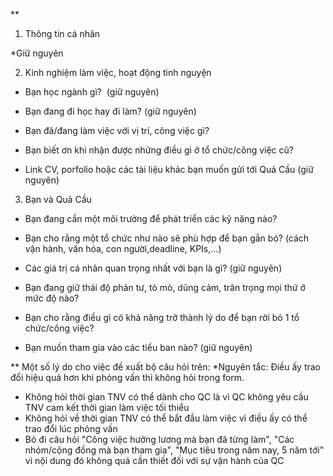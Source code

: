 **

1. Thông tin cá nhân

*Giữ nguyên

2. Kinh nghiệm làm việc, hoạt động tình nguyện

-   Bạn học ngành gì?  (giữ nguyên)
    
-   Bạn đang đi học hay đi làm? (giữ nguyên)
    
-   Bạn đã/đang làm việc với vị trí, công việc gì?
    
-   Bạn biết ơn khi nhận được những điều gì ở tổ chức/công việc cũ?
    
-   Link CV, porfolio hoặc các tài liệu khác bạn muốn gửi tới Quả Cầu (giữ nguyên)
    

3. Bạn và Quả Cầu

-   Bạn đang cần một môi trường để phát triển các kỹ năng nào?
    
-   Bạn cho rằng một tổ chức như nào sẽ phù hợp để bạn gắn bó? (cách vận hành, văn hóa, con người,deadline, KPIs,...)
    
-   Các giá trị cá nhân quan trọng nhất với bạn là gì? (giữ nguyên)
    
-   Bạn đang giữ thái độ phản tư, tò mò, dũng cảm, trân trọng mọi thứ ở mức độ nào?
    
-   Bạn cho rằng điều gì có khả năng trở thành lý do để bạn rời bỏ 1 tổ chức/công việc?
    
-   Bạn muốn tham gia vào các tiểu ban nào? (giữ nguyên)
    

  
**
Một số lý do cho việc đề xuất bộ câu hỏi trên:
*Nguyên tắc: Điều ấy trao đổi hiệu quả hơn khi phỏng vấn thì không hỏi trong form. 
- Không hỏi thời gian TNV có thể dành cho QC là vì QC không yêu cầu TNV cam kết thời gian làm việc tối thiểu
- Không hỏi về thời gian TNV có thể bắt đầu làm việc vì điều ấy có thể trao đổi lúc phỏng vấn
- Bỏ đi câu hỏi "Công việc hưởng lương mà bạn đã từng làm", "Các nhóm/cộng đồng mà bạn tham gia", "Mục tiêu trong năm nay, 5 năm tới" vì nội dung đó không quá cần thiết đối với sự vận hành của QC